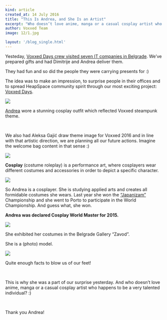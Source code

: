 ```yaml
---
kind: article
created_at: 14 July 2016
title: "This Is Andrea, and She Is an Artist"
excerpt: "Who doesn’t love anime, manga or a casual cosplay artist who happens to be a very talented individual?"
author: Voxxed Team
image: 12/1.jpg

layout: '/blog_single.html'
---
```


Yesteday, [Voxxed Days crew visited seven IT companies in Belgrade](https://belgrade.voxxeddays.com/blog/14-07-2016-we-are-coming-to-your-office-are-you-ready/). We’ve prepared gifts and had Dimitrije and Andrea deliver them.

They had fun and so did the people they were carrying presents for :)

The idea was to make an impression, to surprise people in their offices and to spread HeapSpace community spirit through our most exciting project: [Voxxed Days](https://belgrade.voxxeddays.com/).

![](../12/2.jpg)

[Andrea](https://www.facebook.com/aveiradolores.renu) wore a stunning cosplay outfit which reflected Voxxed steampunk theme.

<br />

We also had Aleksa Gajić draw theme image for Voxxed 2016 and in line with that artistic direction, we are planning all our future actions. Imagine the welcome bag content in that sense :)

![](../12/Voxxeddays.jpg)


**Cosplay** (costume roleplay) is a performance art, where cosplayers wear different costumes and accessories in order to depict a specific character.

![](../12/3.jpg)

So Andrea is a cosplayer. She is studying applied arts and creates all formidable costumes she wears. Last year she won the [“Japanizam”](http://www.japanizam.info/) Championship and she went to Porto to participate in the World Championship. And guess what, she won.

**Andrea was declared Cosplay World Master for 2015.**

![](../12/4.jpg)

She exhibited her costumes in the Belgrade Gallery “Zavod”.

She is a (photo) model.

![](../12/5.jpg)

Quite enough facts to blow us of our feet!

<br />

This is why she was a part of our surprise yesterday. And who doesn’t love anime, manga or a casual cosplay artist who happens to be a very talented individual? :)

<br />

Thank you Andrea!
